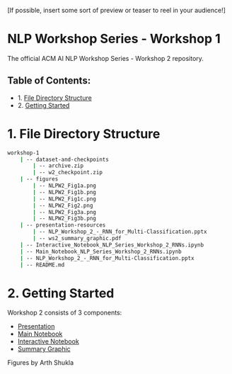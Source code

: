 [If possible, insert some sort of preview or teaser to reel in your audience!]

# NLP Workshop Series - Workshop 1
The official ACM AI NLP Workshop Series - Workshop 2 repository.

## Table of Contents:

<div class="alert alert-block alert-info">
<ul>
    <li>1. <a href="#1.-file-directory-structure">File Directory Structure</a></li>
    <li>2. <a href="#2.-getting-started">Getting Started</a></li>
</ul>
</div>

# 1. File Directory Structure

```bash
workshop-1
    | -- dataset-and-checkpoints
        | -- archive.zip
        | -- w2_checkpoint.zip
    | -- figures
        | -- NLPW2_Fig1a.png
        | -- NLPW2_Fig1b.png
        | -- NLPW2_Fig1c.png
        | -- NLPW2_Fig2.png
        | -- NLPW2_Fig3a.png
        | -- NLPW2_Fig3b.png
    | -- presentation-resources
        | -- NLP_Workshop_2_-_RNN_for_Multi-Classification.pptx
        | -- ws2_summary_graphic.pdf
    | -- Interactive_Notebook_NLP_Series_Workshop_2_RNNs.ipynb
    | -- Main_Notebook_NLP_Series_Workshop_2_RNNs.ipynb
    | -- NLP_Workshop_2_-_RNN_for_Multi-Classification.pptx
    | -- README.md

```

# 2. Getting Started




Workshop 2 consists of 3 components:
- [Presentation](./presentation-resources/NLP_Workshop_2_-_RNN_for_Multi-Classification.pptx)
- [Main Notebook](./Main_Notebook_NLP_Series_Workshop_2_RNNs.ipynb)
- [Interactive Notebook](./Interactive_Notebook_NLP_Series_Workshop_2_RNNs.ipynb)
- [Summary Graphic](./presentation-resources/)

Figures by Arth Shukla